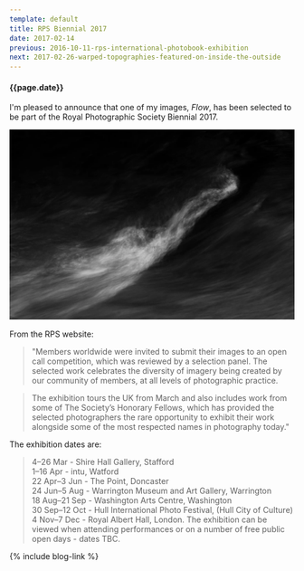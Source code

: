 ```yaml
---
template: default
title: RPS Biennial 2017
date: 2017-02-14
previous: 2016-10-11-rps-international-photobook-exhibition
next: 2017-02-26-warped-topographies-featured-on-inside-the-outside
---
```


#### {{page.date}}

I'm pleased to announce that one of my images, *Flow*, has been selected to be part of the Royal Photographic Society Biennial 2017.

![Flow](flow.webp "Flow")


From the RPS website:

> "Members worldwide were invited to submit their images to an open call competition, which was reviewed by a selection panel. The selected work celebrates the diversity of imagery being created by our community of members, at all levels of photographic practice.

> The exhibition tours the UK from March and also includes work from some of The Society’s Honorary Fellows, which has provided the selected photographers the rare opportunity to exhibit their work alongside some of the most respected names in photography today."

The exhibition dates are:

> 4–26 Mar - Shire Hall Gallery, Stafford<br />
1–16 Apr - intu, Watford<br />
22 Apr–3 Jun - The Point, Doncaster<br />
24 Jun–5 Aug - Warrington Museum and Art Gallery, Warrington<br />
18 Aug–21 Sep - Washington Arts Centre, Washington<br />
30 Sep–12 Oct - Hull International Photo Festival, (Hull City of Culture)<br />
4 Nov–7 Dec - Royal Albert Hall, London. The exhibition can be viewed when attending performances or on a number of free public open days - dates TBC.


{% include blog-link %}